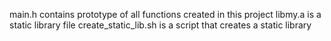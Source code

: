 main.h contains prototype of all functions created in this project
libmy.a is a static library file
create_static_lib.sh is a script that creates a static library
